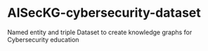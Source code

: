 # AISecKG-cybersecurity-dataset
 Named entity and triple Dataset to create knowledge graphs for Cybersecurity education
